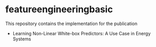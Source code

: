 # featureengineeringbasic
This repository contains the implementation for the publication

 - Learning Non-Linear White-box Predictors: A Use Case in Energy Systems